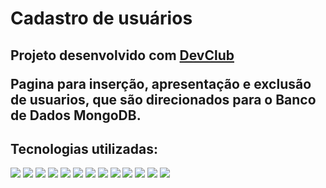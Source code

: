 <h1>Cadastro de usuários</h1>
<h2>Projeto desenvolvido com <a href="https://rodolfomori.com.br/devclub/">DevClub</a>
<p>Pagina para inserção, apresentação e exclusão de usuarios, que são direcionados para o Banco de Dados MongoDB.</p>
<h2>Tecnologias utilizadas:</h2>
<img src="https://img.shields.io/badge/HTML5-E34F26?style=for-the-badge&logo=html5&logoColor=white"/>
<img src="https://img.shields.io/badge/CSS-239120?&style=for-the-badge&logo=css3&logoColor=white"/>
<img src="https://img.shields.io/badge/JavaScript-F7DF1E?style=for-the-badge&logo=javascript&logoColor=black"/>
<img src="https://img.shields.io/badge/react-%2320232a.svg?style=for-the-badge&logo=react&logoColor=%2361DAFB"/>  
<img src="https://img.shields.io/badge/MongoDB-%234ea94b.svg?style=for-the-badge&logo=mongodb&logoColor=white"/>
<img src="https://img.shields.io/badge/Prisma-3982CE?style=for-the-badge&logo=Prisma&logoColor=white"/>
<img src="https://img.shields.io/badge/styled--components-DB7093?style=for-the-badge&logo=styled-components&logoColor=white"/>
<img src="https://img.shields.io/badge/vite-%23646CFF.svg?style=for-the-badge&logo=vite&logoColor=white"/>
<img src="https://img.shields.io/badge/node.js-6DA55F?style=for-the-badge&logo=node.js&logoColor=white"/>

<img src="https://github.com/DanielTiozo/DevClub-cadastro-de-usuarios/blob/master/src/assets/cad-usuarios.png"/>
<img src="https://github.com/DanielTiozo/DevClub-cadastro-de-usuarios/blob/master/src/assets/cad-usuarios-cel.png"/>
<img src="https://github.com/DanielTiozo/DevClub-cadastro-de-usuarios/blob/master/src/assets/usuarios-cel.png"/>
<img src="https://github.com/DanielTiozo/DevClub-cadastro-de-usuarios/blob/master/src/assets/usuarios.png"/>
